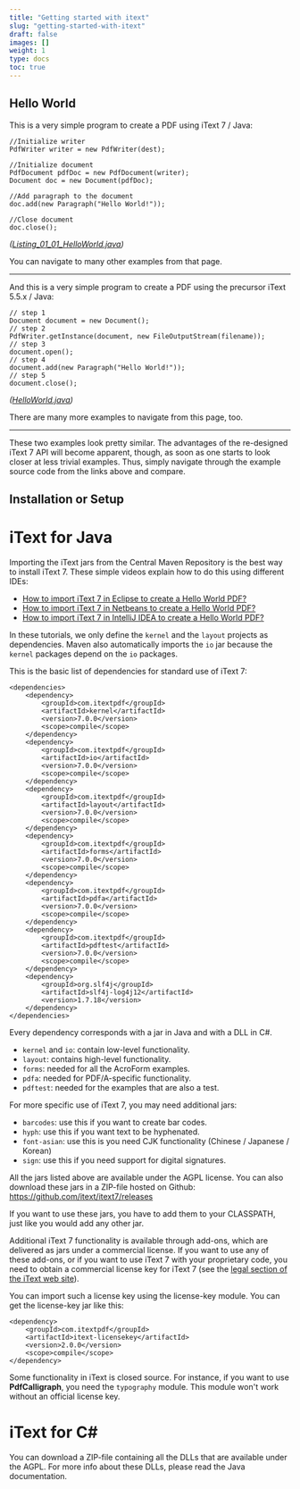 ```yaml
---
title: "Getting started with itext"
slug: "getting-started-with-itext"
draft: false
images: []
weight: 1
type: docs
toc: true
---
```


## Hello World
This is a very simple program to create a PDF using iText 7 / Java:

    //Initialize writer
    PdfWriter writer = new PdfWriter(dest);

    //Initialize document
    PdfDocument pdfDoc = new PdfDocument(writer);
    Document doc = new Document(pdfDoc);

    //Add paragraph to the document
    doc.add(new Paragraph("Hello World!"));

    //Close document
    doc.close();

*([Listing_01_01_HelloWorld.java][1])*

You can navigate to many other examples from that page.

---

And this is a very simple program to create a PDF using the precursor iText 5.5.x / Java:

    // step 1
    Document document = new Document();
    // step 2
    PdfWriter.getInstance(document, new FileOutputStream(filename));
    // step 3
    document.open();
    // step 4
    document.add(new Paragraph("Hello World!"));
    // step 5
    document.close();

*([HelloWorld.java][2])*

There are many more examples to navigate from this page, too.

---

These two examples look pretty similar. The advantages of the re-designed iText 7 API will become apparent, though, as soon as one starts to look closer at less trivial examples. Thus, simply navigate through the example source code from the links above and compare.



  [1]: http://gitlab.itextsupport.com/itext7/samples/blob/develop/publications/book/src/test/java/com/itextpdf/samples/book/part1/chapter01/Listing_01_01_HelloWorld.java#L30
  [2]: https://github.com/itext/book/blob/develop/src/part1/chapter01/HelloWorld.java#L44

## Installation or Setup
# iText for Java

Importing the iText jars from the Central Maven Repository is the best way to install iText 7. These simple videos explain how to do this using different IDEs:

 * [How to import iText 7 in Eclipse to create a Hello World PDF?](https://www.youtube.com/watch?v=sxArv-GskLc&)
 * [How to import iText 7 in Netbeans to create a Hello World PDF?](https://www.youtube.com/watch?v=VcOi99zW7O4)
 * [How to import iText 7 in IntelliJ IDEA to create a Hello World PDF?](https://www.youtube.com/watch?v=6WxITuCgpHQ)

In these tutorials, we only define the `kernel` and the `layout` projects as dependencies. Maven also automatically imports the `io` jar because the `kernel` packages depend on the `io` packages.

This is the basic list of dependencies for standard use of iText 7:

    <dependencies>
        <dependency>
            <groupId>com.itextpdf</groupId>
            <artifactId>kernel</artifactId>
            <version>7.0.0</version>
            <scope>compile</scope>
        </dependency>
        <dependency>
            <groupId>com.itextpdf</groupId>
            <artifactId>io</artifactId>
            <version>7.0.0</version>
            <scope>compile</scope>
        </dependency>
        <dependency>
            <groupId>com.itextpdf</groupId>
            <artifactId>layout</artifactId>
            <version>7.0.0</version>
            <scope>compile</scope>
        </dependency>
        <dependency>
            <groupId>com.itextpdf</groupId>
            <artifactId>forms</artifactId>
            <version>7.0.0</version>
            <scope>compile</scope>
        </dependency>
        <dependency>
            <groupId>com.itextpdf</groupId>
            <artifactId>pdfa</artifactId>
            <version>7.0.0</version>
            <scope>compile</scope>
        </dependency>
        <dependency>
            <groupId>com.itextpdf</groupId>
            <artifactId>pdftest</artifactId>
            <version>7.0.0</version>
            <scope>compile</scope>
        </dependency>
        <dependency>
            <groupId>org.slf4j</groupId>
            <artifactId>slf4j-log4j12</artifactId>
            <version>1.7.18</version>
        </dependency>
    </dependencies>

Every dependency corresponds with a jar in Java and with a DLL in C#.

* `kernel` and `io`: contain low-level functionality.
* `layout`: contains high-level functionality.
* `forms`: needed for all the AcroForm examples.
* `pdfa`: needed for PDF/A-specific functionality.
* `pdftest`: needed for the examples that are also a test.

For more specific use of iText 7, you may need additional jars:

* `barcodes`: use this if you want to create bar codes.
* `hyph`: use this if you want text to be hyphenated.
* `font-asian`: use this is you need CJK functionality (Chinese / Japanese / Korean)
* `sign`: use this if you need support for digital signatures.

All the jars listed above are available under the AGPL license. You can also download these jars in a ZIP-file hosted on Github: https://github.com/itext/itext7/releases

If you want to use these jars, you have to add them to your CLASSPATH, just like you would add any other jar.

Additional iText 7 functionality is available through add-ons, which are delivered as jars under a commercial license. 
If you want to use any of these add-ons, or if you want to use iText 7 with your proprietary code, you need to obtain a commercial license key for iText 7 (see the [legal section of the iText web site](http://itextpdf.com/legal)).

You can import such a license key using the license-key module. You can get the license-key jar like this:

    <dependency>
        <groupId>com.itextpdf</groupId>
        <artifactId>itext-licensekey</artifactId>
        <version>2.0.0</version>
        <scope>compile</scope>
    </dependency>

Some functionality in iText is closed source. For instance, if you want to use **PdfCalligraph**, you need the `typography` module. This module won't work without an official license key.

# iText for C#

You can download a ZIP-file containing all the DLLs that are available under the AGPL. For more info about these DLLs, please read the Java documentation.


